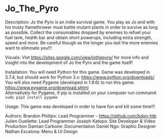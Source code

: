 # Jo_The_Pyro

Description:
Jo the Pyro is an indie survival game. You play as Jo and with his trusty flamethrower must battle mutant plants in order to survive as long as possible. Collect the consumables dropped by enemies to refuel your fuel tank, health bar and obtain short powerups, including extra strength, speed and more. Be careful though as the longer you last the more enemies want to eliminate you!!!

Visuals:
Vist https://sites.google.com/view/jothepyro/ for more info and insight into the development of Jo the Pyro and the game itself!

Installation:
You will need Python for this game. Game was developed in 3.7.4, but should work for Python 3.x: https://www.python.org/downloads/  
You will also need Pygame (developed in 1.9.6) to run this game: https://www.pygame.org/download.shtml  
Alternatively for Pygame, if pip is installed on your computer run command: `sudo pip3 install pygame`

Usage:
This game was developed in order to have fun and kill some time!!!

Authors:
Brandon Phillips: Lead Programmer - https://github.com/bdon-htb
Julien Ouellette: Lead Programmer
Joseph Katopo: Site Developer & Video Production
Damian Carbone: Documentation
Daniel Ngo: Graphic Designer
Nathan Escalona: Menu & UI Design
